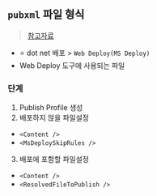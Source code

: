 ## `pubxml` 파일 형식
> [참고자료](https://points.tistory.com/101)

- ⭐ dot net 배포 > `Web Deploy(MS Deploy)`
- Web Deploy 도구에 사용되는 파일

### 단계
1.  Publish Profile 생성
2.  배포하지 않을 파일설정
  - `<Content />`
  - `<MsDeploySkipRules />`
3. 배포에 포함할 파일설정
  - `<Content />`
  - `<ResolvedFileToPublish />`
  

